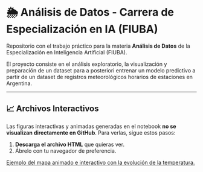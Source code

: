 # 🌦️ Análisis de Datos - Carrera de Especialización en IA (FIUBA)

Repositorio con el trabajo práctico para la materia **Análisis de Datos** de la Especialización en Inteligencia Artificial (FIUBA).

El proyecto consiste en el análisis exploratorio, la visualización y preparación de un dataset para a posteriori entrenar un modelo predictivo a partir de un dataset de registros meteorológicos horarios de estaciones en Argentina.

---
## 📈 Archivos Interactivos

Las figuras interactivas y animadas generadas en el notebook **no se visualizan directamente en GitHub**. Para verlas, sigue estos pasos:

1.  **Descarga el archivo HTML** que quieras ver.
2.  Ábrelo con tu navegador de preferencia.

[Ejemplo del mapa animado e interactivo con la evolución de la temperatura.](https://danisa-loop.github.io/AnalisisDatos_JUL2025_CEIA/mapa_animado_T.html)
